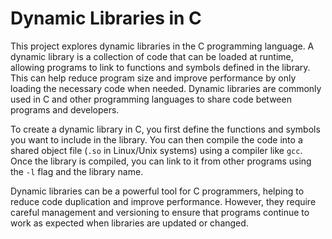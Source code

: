 # Dynamic Libraries in C

This project explores dynamic libraries in the C programming language. A dynamic library is a collection of code that can be loaded at runtime, allowing programs to link to functions and symbols defined in the library. This can help reduce program size and improve performance by only loading the necessary code when needed. Dynamic libraries are commonly used in C and other programming languages to share code between programs and developers.

To create a dynamic library in C, you first define the functions and symbols you want to include in the library. You can then compile the code into a shared object file (`.so` in Linux/Unix systems) using a compiler like `gcc`. Once the library is compiled, you can link to it from other programs using the `-l` flag and the library name.

Dynamic libraries can be a powerful tool for C programmers, helping to reduce code duplication and improve performance. However, they require careful management and versioning to ensure that programs continue to work as expected when libraries are updated or changed.